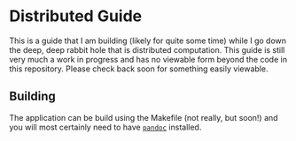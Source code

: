 # Distributed Guide

This is a guide that I am building (likely for quite some time) while I go down
the deep, deep rabbit hole that is distributed computation. This guide is still
very much a work in progress and has no viewable form beyond the code in this
repository. Please check back soon for something easily viewable.

## Building

The application can be build using the Makefile (not really, but soon!) and you will
most certainly need to have [`pandoc`][1] installed.


  [1]: http://pandoc.org/
